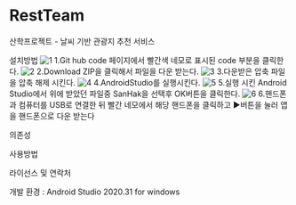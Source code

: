 # RestTeam
산학프로젝트 - 날씨 기반 관광지 추천 서비스

설치방법
![1](https://user-images.githubusercontent.com/75172426/144983700-85942df6-9549-41ba-99c2-2572dca3ada1.png)
1.Git hub code 페이지에서 빨간색 네모로 표시된 code 부분을 클릭한다.
![2](https://user-images.githubusercontent.com/75172426/144983703-b521d56a-4487-4d4d-b7fd-3c14a772eb53.png)
2.Download ZIP을 클릭해서 파일을 다운 받는다.
![3](https://user-images.githubusercontent.com/75172426/144983708-42a262bd-8f62-49d5-8aea-d33550694b48.png)
3.다운받은 압축 파일을 압축 해제 시킨다. 
![4](https://user-images.githubusercontent.com/75172426/144983709-d59b5dd0-2efe-4201-aebe-015367f9769f.png)
4.AndroidStudio를 실행시킨다.
![5](https://user-images.githubusercontent.com/75172426/144983712-bb6b3e5d-9a37-4d17-ba7f-eb04ec86f45d.png)
5.실행 시킨 Android Studio에서 위에 받았던 파일중 SanHak을 선택후 OK버튼을 클릭한다.
![6](https://user-images.githubusercontent.com/75172426/144983713-c989c4a3-cea1-4b31-a7eb-629e4c3ed8c7.png)
6.핸드폰과 컴퓨터를 USB로 연결한 뒤 빨간 네모에서 해당 핸드폰을 클릭하고 ▶버튼을 눌러 앱을 핸드폰으로 다운 받는다


의존성

사용방법

라이선스 및 연락처


개발 환경 : Android Studio 2020.31 for windows
